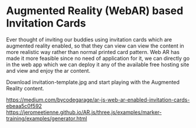 # Augmented Reality (WebAR) based Invitation Cards

Ever thought of inviting our buddies using invitation cards which are augmented reality enabled, 
so that they can view can view the content in more realistic way rather than normal printed card pattern. 
Web AR has made it more feasible since no need of application for it, we can directly go in the web app 
which we can deploy it any of the available free hosting site and view and enjoy the ar content.

Download invitation-template.jpg and start playing with the Augmented Reality content.

https://medium.com/bycodegarage/ar-js-web-ar-enabled-invitation-cards-ebeaa5c0f592
https://jeromeetienne.github.io/AR.js/three.js/examples/marker-training/examples/generator.html